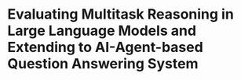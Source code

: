 # Evaluating Multitask Reasoning in Large Language Models and Extending to AI-Agent-based Question Answering System

